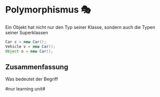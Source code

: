 # Polymorphismus 🎭


Ein Objekt hat nicht nur den Typ seiner Klasse, sondern auch die Typen seiner Superklassen

```java
Car c = new Car();
Vehicle v = new Car();
Object o = new Car();
```


## Zusammenfassung
Was bedeutet der Begriff

#nur learning unit#